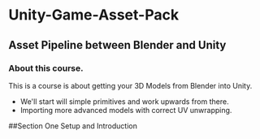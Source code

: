 # Unity-Game-Asset-Pack
## Asset Pipeline between Blender and Unity

### About this course.
This is a course is about getting your 3D Models from Blender into Unity.
- We'll start will simple primitives and work upwards from there.
- Importing more advanced models with correct UV unwrapping.

##Section One Setup and Introduction
